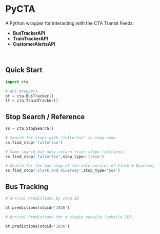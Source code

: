 # PyCTA
A Python wrapper for interacting with the CTA Transit Feeds:  

- **BusTrackerAPI**  
- **TrainTrackerAPI**  
- **CustomerAlertsAPI**
<br>

## Quick Start
```python
import cta

# API Wrappers
bt = cta.BusTracker()
tt = cta.TrainTracker()
```

## Stop Search / Reference
```python
ss = cta.StopSearch()

# Search for stops with "fullerton" in stop name
ss.find_stop('fullerton')

# Same search but only return train stops (stations)
ss.find_stop('fullerton',stop_type='train')

# Search for the bus stop at the intersection of Clark & Diversey
ss.find_stop('clark and diversey',stop_type='bus')
```

## Bus Tracking
```python
# Arrival Predictions by stop ID

bt.predictions(stpid="1836")

# Arrival Predictions for a single vehicle (vehicle ID).

bt.predictions(stpid="1836")
```
